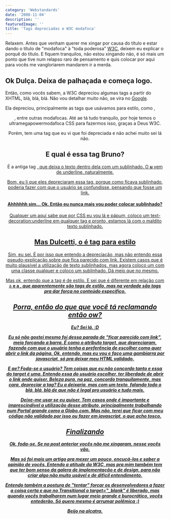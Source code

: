 ```yaml
---
category: 'Webstandards'
date: '2008-11-04'
description: ''
featuredImage: ''
title: 'Tags depreciadas e W3C modafoca'
---
```


Relaxem. Antes que venham querer me xingar por causa do título e estar dando o título de "modafoca" à "toda poderosa" [W3C](http://www.w3.org/), deixem eu explicar o porquê do título. E fiquem tranquilos, não estou xingando não, é só mais um ponto que tive num relapso raro de pensamento e quis colocar por aqui para vocês me vangloriarem mandarem ir a merda.

## Ok Dulça. Deixa de palhaçada e começa logo.

Então, como vocês sabem, a W3C depreciou algumas tags a partir do XHTML, blá, blá, blá. Não vou detalhar muito não, se vira no [Google](http://www.useaporradogoogle.kit.net).

Ela depreciou, principalmente as tags que usávamos para estilo, como <font>, <center>, entre outras modafocas. Até ae tá tudo tranquilo, por hoje temos o ultramegapowermodafoca CSS para fazermos isso, graças a Deus W3C.

Porém, tem uma tag que eu vi que foi depreciada e não achei muito sei lá não.

## E qual é essa tag Bruno?

É a antiga tag <u>, que deixa o texto dentro dela com um sublinhado. O **u** vem de underline, naturalmente.

Bom, eu li que eles depreciaram essa tag, porque como ficava sublinhado, poderia fazer com que o usuário se confundisse, pensando que fosse um link.

#### Ahhhhhh sim... Ok. Então eu nunca mais vou poder colocar sublinhado?

Qualquer um aqui sabe que por CSS eu vou lá e pápum, coloco um text-decoration:underline em qualquer tag e pronto, estamos lá com o maldito texto sublinhado.

## Mas Dulcetti, o <u> é tag para estilo

Sim, eu sei. É por isso que entendo a depreciação, mas não entendo essa pseudo-explicação sobre que fica parecido com link. Existem casos que é muito plausível a utilização de texto sublinhados, mas agora coloco um <span> com uma classe qualquer e coloco um sublinhado. Dá meio que no mesmo.

Mas ok, entendo que a tag é de estilo. E sei que é diferente em relação com a <strong> e a <em>, que aparentemente são tags de estilo, mas na verdade são tags pra dar força no conteúdo específico.

## Porra, então do que que você tá reclamando então ow?

Eu? Sei lá. :D

Eu só não gostei mesmo foi dessa parada de "ficar parecido com link", meio forçando a barra. É como o atributo target, que depreciaram, fazendo com que o usuário tenha a preferência de escolher como quer abrir o link da página. Ok, entendo, mas eu vou e faço uma gambiarra por javascript, só pra deixar meu HTML validado.

E ae? Foda-se o usuário? Tem coisas que eu não concordo tanto e essa do target é uma. Entendo essa do usuário escolher, ter liberdade de abrir o link onde quiser. Beleza pura, na paz, concordo tranquilamente, mas cara, depreciar a tag? Eu a deixaria, mas com um texto, falando todo o blá, blá, blá de que não é legal pro usuário e tudo mais.

Deixe-me usar se eu quiser. Tem casos onde é importante e imprescindível a utilização desse atributo, principalmente trabalhando num Portal grande como a Globo.com. Mas não, terei que ficar com meu código não validado por isso ou fazer em javascript, o que acho tosco.

## Finalizando

Ok, foda-se. Se no [post anterior vocês não me xingaram](/menus-navegacoes-em-listas-realmente-e-necessario.html), nesse vocês vão.

Mas só foi mais um artigo pra mexer um pouco, encucá-los e saber a opinião de vocês. Entendo a atitude da W3C, mas pra mim também tem que ter bom senso da galera de implementação e de design, para não criar algo não muito usável e de difícil entendimento.

Entendo também a postura de "tentar" forçar os desenvolvedores a fazer a coisa certa e que no Transitional o target="\_blank" é liberado, mas quando vocês trabalharem num lugar meio grande e burocrático, vocês entederão. Só quero mesmo é arrumar polêmica :)

Beijo na alcatra.
